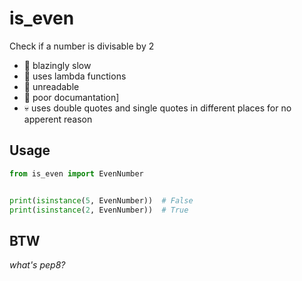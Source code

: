 # is_even
Check if a number is divisable by 2

-  :turtle: blazingly slow
-  :vomiting_face: uses lambda functions
-  :disguised_face: unreadable
-  :poop: poor documantation]
-  :skull: uses double quotes and single quotes in different places for no apperent reason

## Usage
```python
from is_even import EvenNumber


print(isinstance(5, EvenNumber))  # False
print(isinstance(2, EvenNumber))  # True
```

## BTW
_what's pep8?_
